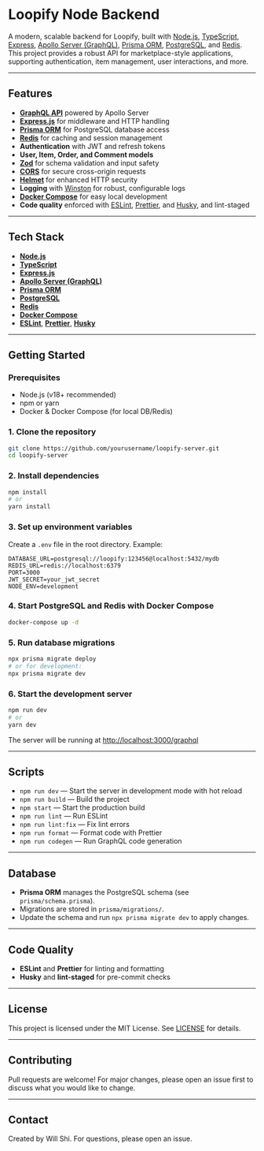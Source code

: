 # Loopify Node Backend

A modern, scalable backend for Loopify, built with [Node.js](https://nodejs.org/), [TypeScript](https://www.typescriptlang.org/), [Express](https://expressjs.com/), [Apollo Server (GraphQL)](https://www.apollographql.com/docs/apollo-server/), [Prisma ORM](https://www.prisma.io/), [PostgreSQL](https://www.postgresql.org/), and [Redis](https://redis.io/). This project provides a robust API for marketplace-style applications, supporting authentication, item management, user interactions, and more.

---

## Features

- [**GraphQL API**](https://www.apollographql.com/docs/apollo-server/) powered by Apollo Server
- [**Express.js**](https://expressjs.com/) for middleware and HTTP handling
- [**Prisma ORM**](https://www.prisma.io/) for PostgreSQL database access
- [**Redis**](https://redis.io/) for caching and session management
- **Authentication** with JWT and refresh tokens
- **User, Item, Order, and Comment models**
- [**Zod**](https://zod.dev/) for schema validation and input safety
- [**CORS**](https://expressjs.com/en/resources/middleware/cors.html) for secure cross-origin requests
- [**Helmet**](https://helmetjs.github.io/) for enhanced HTTP security
- **Logging** with [Winston](https://github.com/winstonjs/winston) for robust, configurable logs
- [**Docker Compose**](https://docs.docker.com/compose/) for easy local development
- **Code quality** enforced with [ESLint](https://eslint.org/), [Prettier](https://prettier.io/), and [Husky](https://typicode.github.io/husky/), and lint-staged

---

## Tech Stack

- [**Node.js**](https://nodejs.org/)
- [**TypeScript**](https://www.typescriptlang.org/)
- [**Express.js**](https://expressjs.com/)
- [**Apollo Server (GraphQL)**](https://www.apollographql.com/docs/apollo-server/)
- [**Prisma ORM**](https://www.prisma.io/)
- [**PostgreSQL**](https://www.postgresql.org/)
- [**Redis**](https://redis.io/)
- [**Docker Compose**](https://docs.docker.com/compose/)
- [**ESLint**](https://eslint.org/), [**Prettier**](https://prettier.io/), [**Husky**](https://typicode.github.io/husky/)

---

## Getting Started

### Prerequisites

- Node.js (v18+ recommended)
- npm or yarn
- Docker & Docker Compose (for local DB/Redis)

### 1. Clone the repository

```bash
git clone https://github.com/yourusername/loopify-server.git
cd loopify-server
```

### 2. Install dependencies

```bash
npm install
# or
yarn install
```

### 3. Set up environment variables

Create a `.env` file in the root directory. Example:

```env
DATABASE_URL=postgresql://loopify:123456@localhost:5432/mydb
REDIS_URL=redis://localhost:6379
PORT=3000
JWT_SECRET=your_jwt_secret
NODE_ENV=development
```

### 4. Start PostgreSQL and Redis with Docker Compose

```bash
docker-compose up -d
```

### 5. Run database migrations

```bash
npx prisma migrate deploy
# or for development:
npx prisma migrate dev
```

### 6. Start the development server

```bash
npm run dev
# or
yarn dev
```

The server will be running at [http://localhost:3000/graphql](http://localhost:3000/graphql)

---

## Scripts

- `npm run dev` — Start the server in development mode with hot reload
- `npm run build` — Build the project
- `npm start` — Start the production build
- `npm run lint` — Run ESLint
- `npm run lint:fix` — Fix lint errors
- `npm run format` — Format code with Prettier
- `npm run codegen` — Run GraphQL code generation

---

## Database

- **Prisma ORM** manages the PostgreSQL schema (see `prisma/schema.prisma`).
- Migrations are stored in `prisma/migrations/`.
- Update the schema and run `npx prisma migrate dev` to apply changes.

---

## Code Quality

- **ESLint** and **Prettier** for linting and formatting
- **Husky** and **lint-staged** for pre-commit checks

---

## License

This project is licensed under the MIT License. See [LICENSE](./LICENSE) for details.

---

## Contributing

Pull requests are welcome! For major changes, please open an issue first to discuss what you would like to change.

---

## Contact

Created by Will Shi. For questions, please open an issue.
